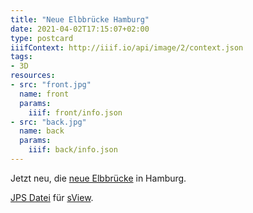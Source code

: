 ```yaml
---
title: "Neue Elbbrücke Hamburg"
date: 2021-04-02T17:15:07+02:00
type: postcard
iiifContext: http://iiif.io/api/image/2/context.json
tags:
- 3D
resources:
- src: "front.jpg"
  name: front
  params:
    iiif: front/info.json
- src: "back.jpg"
  name: back
  params:
    iiif: back/info.json
---
```


Jetzt neu, die [neue Elbbrücke](https://de.wikipedia.org/wiki/Hamburger_Elbbr%C3%BCcken#Neue_Elbbr%C3%BCcke) in Hamburg.

[JPS Datei](./front.jps) für [sView](http://www.sview.ru/en/).
